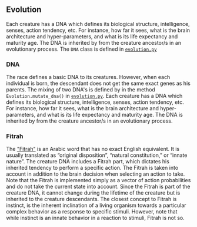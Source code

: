 ## Evolution
Each creature has a DNA which defines its biological structure, intelligence, senses, action tendency, etc.
For instance, how far it sees, what is the brain architecture and hyper-parameters, and what is its life expectancy and maturity age.
The DNA is inherited by from the creature ancestor/s in an evolutionary process.
The `DNA` class is defined in  [`evolution.py`](/evolution.py)

### DNA
The race defines a basic DNA to its creatures. 
However, when each individual is born, the descendant does not get the same exact genes as his parents.
The mixing of two DNA's is defined by in the method `Evolution.mutate_dna()` in [`evolution.py`](/evolution.py).
Each creature has a DNA which defines its biological structure, intelligence, senses, action tendency, etc.
For instance, how far it sees, what is the brain architecture and hyper-parameters, and what is its life expectancy and maturity age.
The DNA is inherited by from the creature ancestor/s in an evolutionary process.


### Fitrah
The ["Fitrah"](https://en.wikipedia.org/wiki/Fitra) is an Arabic word that has no exact English equivalent.
It is usually translated as “original disposition”, “natural constitution,” or “innate nature”.
The creature DNA includes a Fitrah part, which dictates his inherited tendency to perform a specific action.
The Fitrah is taken into account in addition to the brain decision when selecting an action to take.
Note that the Fitrah is implemented simply as a vector of action probabilities and do not take the current state into account.
Since the Fitrah is part of the creature DNA, it cannot change during the lifetime of the creature but is inherited to the creature descendants.
The closest concept to Fitrah is instinct, is the inherent inclination of a living organism towards a particular complex behavior as a response to specific stimuli.
However, note that while instinct is an innate behavior in a reaction to stimuli, Fitrah is not so.
 